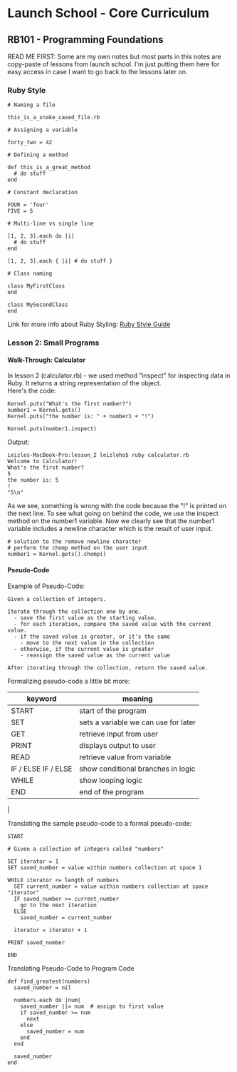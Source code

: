 # Launch School - Core Curriculum
## RB101 - Programming Foundations


READ ME FIRST: Some are my own notes but most parts in this notes are copy-paste of lessons from launch school. I'm just putting them here for easy access in case I want to go back to the lessons later on. <br>
### Ruby Style 
```
# Naming a file

this_is_a_snake_cased_file.rb

# Assigning a variable

forty_two = 42

# Defining a method

def this_is_a_great_method
  # do stuff
end
```

```
# Constant declaration

FOUR = 'four'
FIVE = 5
```

```
# Multi-line vs single line

[1, 2, 3].each do |i|
  # do stuff
end

[1, 2, 3].each { |i| # do stuff }
```

```
# Class naming

class MyFirstClass
end

class MySecondClass
end
```

Link for more info about Ruby Styling:
[Ruby Style Guide](https://github.com/rubocop-hq/ruby-style-guide)

### Lesson 2: Small Programs


#### Walk-Through: Calculator
In lesson 2 (calculator.rb) - we used method "inspect" for inspecting data in Ruby. It returns a string representation of the object.<br>
Here's the code:
```
Kernel.puts("What's the first number?")
number1 = Kernel.gets()
Kernel.puts("the number is: " + number1 + "!")

Kernel.puts(number1.inspect)
```
Output:
```
Leizles-MacBook-Pro:lesson_2 leizleho$ ruby calculator.rb
Welcome to Calculator!
What's the first number?
5
the number is: 5
!
"5\n"
```
As we see, something is wrong with the code because the "!" is printed on the next line. To see what going on behind the code, we use the inspect method on the number1 variable. Now we clearly see that the number1 variable includes a newline character which is the result of user input.

```
# solution to the remove newline character
# perform the chomp method on the user input
number1 = Kernel.gets().chomp()
```

#### Pseudo-Code
Example of Pseudo-Code: 
```
Given a collection of integers.

Iterate through the collection one by one.
  - save the first value as the starting value.
  - for each iteration, compare the saved value with the current value.
  - if the saved value is greater, or it's the same
    - move to the next value in the collection
  - otherwise, if the current value is greater
    - reassign the saved value as the current value

After iterating through the collection, return the saved value.
```
Formalizing pseudo-code a little bit more:

| keyword | meaning |
|---|---|
| START | start of the program |
| SET | sets a variable we can use for later |
| GET | retrieve input from user |
| PRINT | displays output to user |
| READ | retrieve value from variable |
| IF / ELSE IF / ELSE | show conditional branches in logic |
| WHILE | show looping logic |
| END | end of the program |
|

Translating the sample pseudo-code to a formal pseudo-code:
```
START

# Given a collection of integers called "numbers"

SET iterator = 1
SET saved_number = value within numbers collection at space 1

WHILE iterator <= length of numbers
  SET current_number = value within numbers collection at space "iterator"
  IF saved_number >= current_number
    go to the next iteration
  ELSE
    saved_number = current_number

  iterator = iterator + 1

PRINT saved_number

END
```
Translating Pseudo-Code to Program Code
```
def find_greatest(numbers)
  saved_number = nil

  numbers.each do |num|
    saved_number ||= num  # assign to first value
    if saved_number >= num
      next
    else
      saved_number = num
    end
  end

  saved_number
end
```






